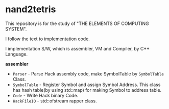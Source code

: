 # nand2tetris

This repository is for the study of "THE ELEMENTS OF COMPUTING SYSTEM".

I follow the text to implementation code.

I implementation S/W, which is assembler, VM and Compiler, by C++ Language.


**assembler**

- `Parser` - Parse Hack assembly code, make SymbolTable by `SymbolTable` Class.
- `SymbolTable` - Register Symbol and assign Symbol Address. This class has hash table(by using std::map) for making Symbol to address table.
- `Code` - Write Hack binary Code.
- `HackFileIO` - std::ofstream rapper class.